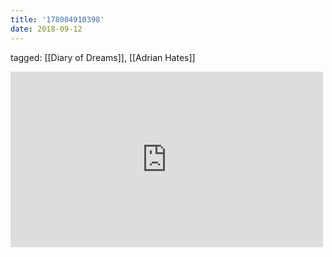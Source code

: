 ```yaml
---
title: '178004910398'
date: 2018-09-12
---
```

tagged: [[Diary of Dreams]], [[Adrian Hates]]
<iframe allow="accelerometer; autoplay; clipboard-write; encrypted-media; gyroscope; picture-in-picture" allowfullscreen="" frameborder="0" height="281" id="youtube_iframe" src="https://www.youtube.com/embed/jUR-wWhmsS8?feature=oembed&amp;enablejsapi=1&amp;origin=https://safe.txmblr.com&amp;wmode=opaque" width="500"></iframe>